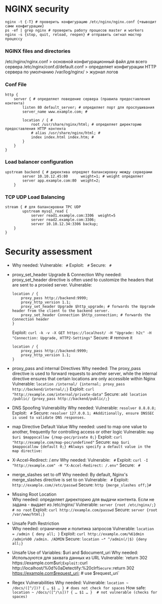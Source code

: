# NGINX security

```
nginx -t {-T} # проверить конфигурацию /etc/nginx/nginx.conf {+выводит сами конфигурации}
ps -ef | grep nginx # проверить работу процесов master и workers
nginx -s {stop, quit, reload, reopen} # отправить сигнал мастер процессу
```

### NGINX files and directories
/etc/nginx/nginx.conf > основной конфигурационный файл для всего сервера
/etc/nginx/conf.d/default.conf > определяет конфигурации HTTP сервера по умолчанию
/var/log/nginx/ > журнал логов

### Conf File
```
http {
    server { # определяет поведение сервера (правила предоставления контента)
        listen 80 default_server; # определяет порт для прослушивания
        server_name www.example.com; #
        
        location / { #
            root /usr/share/nginx/html; # определяет директорию предоставления HTTP контента
            # alias /usr/share/nginx/html; #
            index index.html index.htm; #
        } 
    }
}    
```
### Load balancer configuration
```
upstream backend { # директива опредяет балансировку между серверами
        server 10.10.12.45:80      weight=1; # weight определяет 
        server app.example.com:80  weight=2;
    }
```
### TCP UDP Load Balancing
```
stream { # для балансировки TPC UDP
        upstream mysql_read {
            server read1.example.com:3306  weight=5
            server read2.example.com:3306;
            server 10.10.12.34:3306 backup;
    }
}
```

# Security assessment
* 
    Why needed: 
    Vulnerable: ` #`
    Exploit: ` #`
    Secure: ` #`

* proxy_set_header Upgrade & Connection
    Why needed: proxy_set_header directive is often used to customize the headers that are sent to a proxied server.
    Vulnerable: 
    ```
    location / {
        proxy_pass http://backend:9999;
        proxy_http_version 1.1;
        proxy_set_header Upgrade $http_upgrade; # forwards the Upgrade header from the client to the backend server.
        proxy_set_header Connection $http_connection; # forwards the Connection header
    }
    ```
    Exploit: `curl -k -v -X GET https://localhost/ -H "Upgrade: h2c" -H "Connection: Upgrade, HTTP2-Settings"`
    Secure: # remove it 
    ```
    location / {
        proxy_pass http://backend:9999;
        proxy_http_version 1.1;
    }
    ```

* proxy_pass and internal Directives
    Why needed: The proxy_pass directive is used to forward requests to another server, while the internal directive ensures that certain locations are only accessible within Nginx
    Vulnerable: `location /internal/ {internal; proxy_pass http://backend/internal/;}`
    Exploit: `curl "http://example.com/internal/private-data"`
    Secure: `add location /public/ {proxy_pass http://backend/public/;}`

* DNS Spoofing Vulnerability
    Why needed: 
    Vulnerable: `resolver 8.8.8.8;`
    Exploit: ` #`
    Secure: `resolver 127.0.0.1; #Additionally, ensure DNSSEC is used to validate DNS responses.`

* map Directive Default Value
    Why needed: used to map one value to another, frequently for controlling access or other logic
    Vulnerable: `map $uri $mappocallow {/map-poc/private 0;}`
    Exploit: `curl "http://example.com/map-poc/undefined"`
    Secure: `map $uri $mappocallow {default 0;} #Always specify a default value in the map directive:`

* X-Accel-Redirect: /.env
    Why needed: 
    Vulnerable: ` #`
    Exploit: `curl -I "http://example.com" -H "X-Accel-Redirect: /.env"`
    Secure: ` #`

* merge_slashes set to off
    Why needed: By default, Nginx's merge_slashes directive is set to on
    Vulnerable: ` #`
    Exploit: `http://example.com//etc/passwd`
    Secure: `http {merge_slashes off;}#`

* Missing Root Location   
    Why needed: определяет директорию для выдачи контента. Если не задана - выдает из /etc/nginx/
    Vulnerable: `server {root /etc/nginx/;} # no root`
    Exploit: `curl http://example.com/passwd`
    Secure: `server {root /var/www/html;}`

* Unsafe Path Restriction    
    Why needed: ограничение и политика запросов
    Vulnerable: `location = /admin { deny all; }`
    Exploit: `curl http://example.com/%61dmin /admin%00 /admin. /ADMIN`
    Secure: `location ~* ^/admin(/|$) {deny all;}`

* Unsafe Use of Variables: $uri and $document_uri
    Why needed: Используются для захвата данных из URL
    Vulnerable: `return 302 https://example.com$uri;`
    Exploit: `curl http://localhost/%0d%0aDetectify:%20clrf`
    Secure: `return 302 https://example.com$request_uri; # use $request_uri`

* Regex Vulnerabilities
    Why needed:
    Vulnerable: `location ~ /docs/([^/])? { … $1 … } # does not check for spaces`
    How safe: `location ~ /docs/([^/\s])? { … $1 … }  # not vulnerable (checks for spaces)`